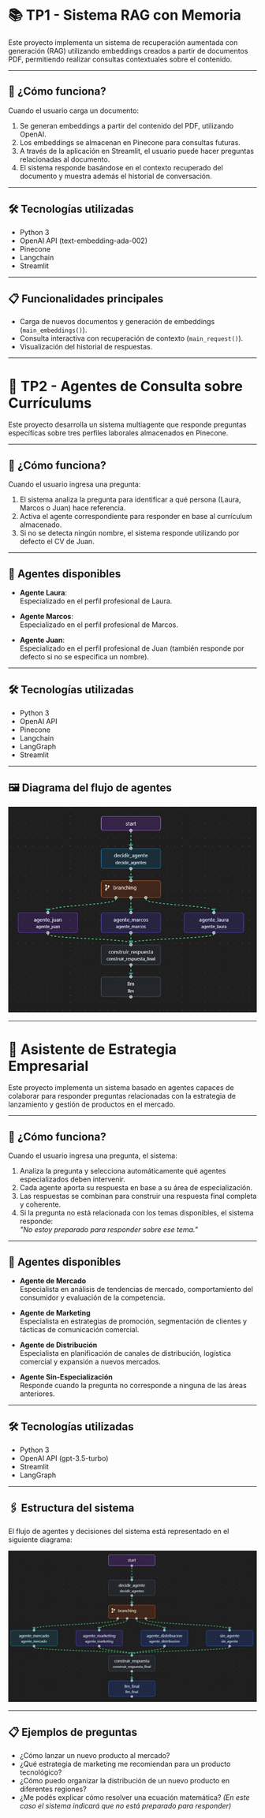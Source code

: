 ﻿# 📚 TP1 - Sistema RAG con Memoria

Este proyecto implementa un sistema de recuperación aumentada con generación (RAG) utilizando embeddings creados a partir de documentos PDF, permitiendo realizar consultas contextuales sobre el contenido.

---

## 🚀 ¿Cómo funciona?

Cuando el usuario carga un documento:

1. Se generan embeddings a partir del contenido del PDF, utilizando OpenAI.
2. Los embeddings se almacenan en Pinecone para consultas futuras.
3. A través de la aplicación en Streamlit, el usuario puede hacer preguntas relacionadas al documento.
4. El sistema responde basándose en el contexto recuperado del documento y muestra además el historial de conversación.

---

## 🛠️ Tecnologías utilizadas

- Python 3
- OpenAI API (text-embedding-ada-002)
- Pinecone
- Langchain
- Streamlit

---

## 📋 Funcionalidades principales

- Carga de nuevos documentos y generación de embeddings (`main_embeddings()`).
- Consulta interactiva con recuperación de contexto (`main_request()`).
- Visualización del historial de respuestas.

---

# 👥 TP2 - Agentes de Consulta sobre Currículums

Este proyecto desarrolla un sistema multiagente que responde preguntas específicas sobre tres perfiles laborales almacenados en Pinecone.

---

## 🚀 ¿Cómo funciona?

Cuando el usuario ingresa una pregunta:

1. El sistema analiza la pregunta para identificar a qué persona (Laura, Marcos o Juan) hace referencia.
2. Activa el agente correspondiente para responder en base al currículum almacenado.
3. Si no se detecta ningún nombre, el sistema responde utilizando por defecto el CV de Juan.

---

## 🧩 Agentes disponibles

- **Agente Laura**:  
  Especializado en el perfil profesional de Laura.

- **Agente Marcos**:  
  Especializado en el perfil profesional de Marcos.

- **Agente Juan**:  
  Especializado en el perfil profesional de Juan (también responde por defecto si no se especifica un nombre).

---

## 🛠️ Tecnologías utilizadas

- Python 3
- OpenAI API
- Pinecone
- Langchain
- LangGraph
- Streamlit

---

## 🖼️ Diagrama del flujo de agentes

![Estructura del grafo TP2](tp2_agent_diagrama.jpg)

---

# 🧠 Asistente de Estrategia Empresarial

Este proyecto implementa un sistema basado en agentes capaces de colaborar para responder preguntas relacionadas con la estrategia de lanzamiento y gestión de productos en el mercado.

---

## 🚀 ¿Cómo funciona?

Cuando el usuario ingresa una pregunta, el sistema:

1. Analiza la pregunta y selecciona automáticamente qué agentes especializados deben intervenir.
2. Cada agente aporta su respuesta en base a su área de especialización.
3. Las respuestas se combinan para construir una respuesta final completa y coherente.
4. Si la pregunta no está relacionada con los temas disponibles, el sistema responde:  
   _"No estoy preparado para responder sobre ese tema."_

---

## 🧩 Agentes disponibles

- **Agente de Mercado**  
  Especialista en análisis de tendencias de mercado, comportamiento del consumidor y evaluación de la competencia.

- **Agente de Marketing**  
  Especialista en estrategias de promoción, segmentación de clientes y tácticas de comunicación comercial.

- **Agente de Distribución**  
  Especialista en planificación de canales de distribución, logística comercial y expansión a nuevos mercados.

- **Agente Sin-Especialización**  
  Responde cuando la pregunta no corresponde a ninguna de las áreas anteriores.

---

## 🛠️ Tecnologías utilizadas

- Python 3
- OpenAI API (gpt-3.5-turbo)
- Streamlit
- LangGraph

---

## 🖇️ Estructura del sistema

El flujo de agentes y decisiones del sistema está representado en el siguiente diagrama:

![Estructura del grafo](tp3_razonamiento_diagrama.jpg)

---

## 📋 Ejemplos de preguntas

- ¿Cómo lanzar un nuevo producto al mercado?
- ¿Qué estrategia de marketing me recomiendan para un producto tecnológico?
- ¿Cómo puedo organizar la distribución de un nuevo producto en diferentes regiones?
- ¿Me podés explicar cómo resolver una ecuación matemática? _(En este caso el sistema indicará que no está preparado para responder)_